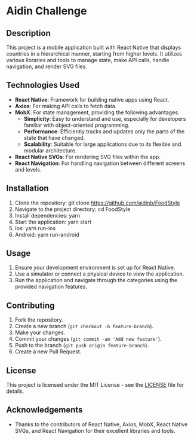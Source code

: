 # Aidin Challenge

## Description

This project is a mobile application built with React Native that displays countries in a hierarchical manner, starting from higher levels. It utilizes various libraries and tools to manage state, make API calls, handle navigation, and render SVG files.

## Technologies Used

- **React Native**: Framework for building native apps using React.
- **Axios**: For making API calls to fetch data.
- **MobX**: For state management, providing the following advantages:
   - **Simplicity**: Easy to understand and use, especially for developers familiar with object-oriented programming.
   - **Performance**: Efficiently tracks and updates only the parts of the state that have changed.
   - **Scalability**: Suitable for large applications due to its flexible and modular architecture.
- **React Native SVGs**: For rendering SVG files within the app.
- **React Navigation**: For handling navigation between different screens and levels.

## Installation

1. Clone the repository: git clone https://github.com/aidinb/FoodStyle
2. Navigate to the project directory: cd FoodStyle
3. Install dependencies: yarn
4. Start the application: yarn start
5. Ios: yarn run-ios
6. Android: yarn run-android

## Usage

1. Ensure your development environment is set up for React Native.
2. Use a simulator or connect a physical device to view the application.
3. Run the application and navigate through the categories using the provided navigation features.

## Contributing

1. Fork the repository.
2. Create a new branch (`git checkout -b feature-branch`).
3. Make your changes.
4. Commit your changes (`git commit -am 'Add new feature'`).
5. Push to the branch (`git push origin feature-branch`).
6. Create a new Pull Request.

## License

This project is licensed under the MIT License - see the [LICENSE](LICENSE) file for details.

## Acknowledgements

- Thanks to the contributors of React Native, Axios, MobX, React Native SVGs, and React Navigation for their excellent libraries and tools.
